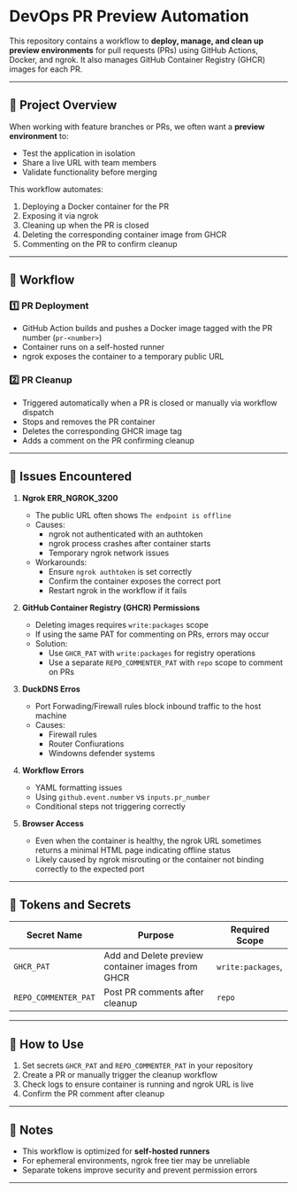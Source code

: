 # DevOps PR Preview  Automation

This repository contains a workflow to **deploy, manage, and clean up preview environments** for pull requests (PRs) using GitHub Actions, Docker, and ngrok. It also manages GitHub Container Registry (GHCR) images for each PR.

---

## 🔹 Project Overview

When working with feature branches or PRs, we often want a **preview environment** to:

- Test the application in isolation
- Share a live URL with team members
- Validate functionality before merging

This workflow automates:

1. Deploying a Docker container for the PR
2. Exposing it via ngrok
3. Cleaning up when the PR is closed
4. Deleting the corresponding container image from GHCR
5. Commenting on the PR to confirm cleanup

---

## 🔹 Workflow

### 1️⃣ PR Deployment

- GitHub Action builds and pushes a Docker image tagged with the PR number (`pr-<number>`)
- Container runs on a self-hosted runner
- ngrok exposes the container to a temporary public URL

### 2️⃣ PR Cleanup

- Triggered automatically when a PR is closed or manually via workflow dispatch
- Stops and removes the PR container
- Deletes the corresponding GHCR image tag
- Adds a comment on the PR confirming cleanup

---

## 🔹 Issues Encountered

1. **Ngrok ERR_NGROK_3200**
   - The public URL often shows `The endpoint is offline`
   - Causes:
     - ngrok not authenticated with an authtoken
     - ngrok process crashes after container starts
     - Temporary ngrok network issues
   - Workarounds:
     - Ensure `ngrok authtoken` is set correctly
     - Confirm the container exposes the correct port
     - Restart ngrok in the workflow if it fails

2. **GitHub Container Registry (GHCR) Permissions**
   - Deleting images requires `write:packages` scope
   - If using the same PAT for commenting on PRs, errors may occur
   - Solution:
     - Use `GHCR_PAT` with `write:packages` for registry operations
     - Use a separate `REPO_COMMENTER_PAT` with `repo` scope to comment on PRs
3. **DuckDNS Erros**
   - Port Forwading/Firewall rules block inbound traffic to the host machine
   - Causes:
     - Firewall rules
     - Router Confiurations
     - Windowns defender systems
4. **Workflow Errors**
   - YAML formatting issues
   - Using `github.event.number` vs `inputs.pr_number`
   - Conditional steps not triggering correctly

5. **Browser Access**
   - Even when the container is healthy, the ngrok URL sometimes returns a minimal HTML page indicating offline status
   - Likely caused by ngrok misrouting or the container not binding correctly to the expected port

---

## 🔹 Tokens and Secrets

| Secret Name       | Purpose                                           | Required Scope                     |
|------------------|-------------------------------------------------|-----------------------------------|
| `GHCR_PAT`        | Add and Delete preview container images from GHCR       | `write:packages`,  |
| `REPO_COMMENTER_PAT` | Post PR comments after cleanup                  | `repo`       |

---

## 🔹 How to Use

1. Set secrets `GHCR_PAT` and `REPO_COMMENTER_PAT` in your repository
2. Create a PR or manually trigger the cleanup workflow
3. Check logs to ensure container is running and ngrok URL is live
4. Confirm the PR comment after cleanup

---

## 🔹 Notes

- This workflow is optimized for **self-hosted runners**
- For ephemeral environments, ngrok free tier may be unreliable
- Separate tokens improve security and prevent permission errors

---

